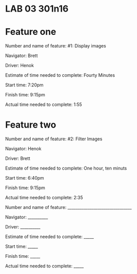 # LAB 03 301n16

# Feature one 
Number and name of feature: #1: Display images

Navigator: Brett

Driver: Henok

Estimate of time needed to complete: Fourty Minutes

Start time: 7:20pm

Finish time: 9:15pm

Actual time needed to complete: 1:55

# Feature two
Number and name of feature: #2: Filter Images

Navigator: Henok

Driver: Brett

Estimate of time needed to complete: One hour, ten minuts

Start time: 6:40pm

Finish time: 9:15pm

Actual time needed to complete: 2:35

<!-- Template of time estimate format -->
Number and name of feature: ________________________________

Navigator: __________

Driver: __________

Estimate of time needed to complete: _____

Start time: _____

Finish time: _____

Actual time needed to complete: _____